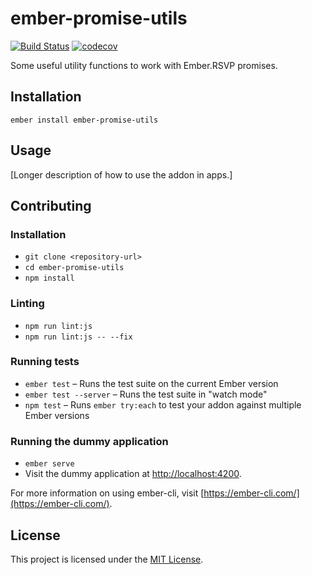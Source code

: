 ember-promise-utils
==============================================================================
[![Build Status](https://travis-ci.org/championswimmer/ember-promise-utils.svg?branch=master)](https://travis-ci.org/championswimmer/ember-promise-utils)
[![codecov](https://codecov.io/gh/championswimmer/ember-promise-utils/branch/master/graph/badge.svg)](https://codecov.io/gh/championswimmer/ember-promise-utils)

Some useful utility functions to work with Ember.RSVP promises.

## Installation

```shell
ember install ember-promise-utils
```

## Usage


[Longer description of how to use the addon in apps.]

## Contributing

### Installation

* `git clone <repository-url>`
* `cd ember-promise-utils`
* `npm install`

### Linting

* `npm run lint:js`
* `npm run lint:js -- --fix`

### Running tests

* `ember test` – Runs the test suite on the current Ember version
* `ember test --server` – Runs the test suite in "watch mode"
* `npm test` – Runs `ember try:each` to test your addon against multiple Ember versions

### Running the dummy application

* `ember serve`
* Visit the dummy application at [http://localhost:4200](http://localhost:4200).

For more information on using ember-cli, visit [https://ember-cli.com/](https://ember-cli.com/).

License
------------------------------------------------------------------------------

This project is licensed under the [MIT License](LICENSE.md).
